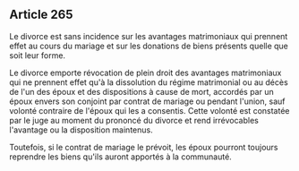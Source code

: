 Article 265
----
Le divorce est sans incidence sur les avantages matrimoniaux qui prennent effet
au cours du mariage et sur les donations de biens présents quelle que soit leur
forme.

Le divorce emporte révocation de plein droit des avantages matrimoniaux qui ne
prennent effet qu'à la dissolution du régime matrimonial ou au décès de l'un des
époux et des dispositions à cause de mort, accordés par un époux envers son
conjoint par contrat de mariage ou pendant l'union, sauf volonté contraire de
l'époux qui les a consentis. Cette volonté est constatée par le juge au moment
du prononcé du divorce et rend irrévocables l'avantage ou la disposition
maintenus.

Toutefois, si le contrat de mariage le prévoit, les époux pourront toujours
reprendre les biens qu'ils auront apportés à la communauté.

